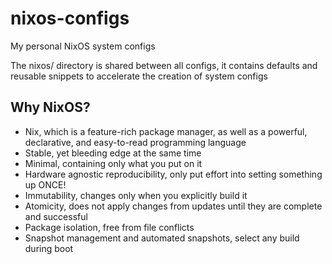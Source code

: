 # nixos-configs
My personal NixOS system configs

The nixos/ directory is shared between all configs, it contains defaults and reusable snippets to accelerate the creation of system configs

## Why NixOS?

* Nix, which is a feature-rich package manager, as well as a powerful, declarative, and easy-to-read programming language
* Stable, yet bleeding edge at the same time
* Minimal, containing only what you put on it
* Hardware agnostic reproducibility, only put effort into setting something up ONCE!
* Immutability, changes only when you explicitly build it
* Atomicity, does not apply changes from updates until they are complete and successful
* Package isolation, free from file conflicts
* Snapshot management and automated snapshots, select any build during boot
